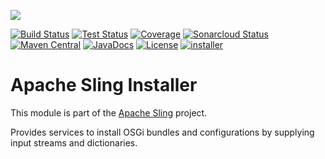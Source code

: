 [<img src="https://sling.apache.org/res/logos/sling.png"/>](https://sling.apache.org)

 [![Build Status](https://ci-builds.apache.org/job/Sling/job/modules/job/sling-org-apache-sling-installer-core/job/master/badge/icon)](https://ci-builds.apache.org/job/Sling/job/modules/job/sling-org-apache-sling-installer-core/job/master/) [![Test Status](https://img.shields.io/jenkins/tests.svg?jobUrl=https://ci-builds.apache.org/job/Sling/job/modules/job/sling-org-apache-sling-installer-core/job/master/)](https://ci-builds.apache.org/job/Sling/job/modules/job/sling-org-apache-sling-installer-core/job/master/test/?width=800&height=600) [![Coverage](https://sonarcloud.io/api/project_badges/measure?project=apache_sling-org-apache-sling-installer-core&metric=coverage)](https://sonarcloud.io/dashboard?id=apache_sling-org-apache-sling-installer-core) [![Sonarcloud Status](https://sonarcloud.io/api/project_badges/measure?project=apache_sling-org-apache-sling-installer-core&metric=alert_status)](https://sonarcloud.io/dashboard?id=apache_sling-org-apache-sling-installer-core) [![Maven Central](https://maven-badges.herokuapp.com/maven-central/org.apache.sling/org.apache.sling.installer.core/badge.svg)](https://search.maven.org/#search%7Cga%7C1%7Cg%3A%22org.apache.sling%22%20a%3A%22org.apache.sling.installer.core%22) [![JavaDocs](https://www.javadoc.io/badge/org.apache.sling/org.apache.sling.installer.core.svg)](https://www.javadoc.io/doc/org.apache.sling/org.apache.sling.installer.core) [![License](https://img.shields.io/badge/License-Apache%202.0-blue.svg)](https://www.apache.org/licenses/LICENSE-2.0) [![installer](https://sling.apache.org/badges/group-installer.svg)](https://github.com/apache/sling-aggregator/blob/master/docs/groups/installer.md)

# Apache Sling Installer

This module is part of the [Apache Sling](https://sling.apache.org) project.

Provides services to install OSGi bundles and configurations by supplying input streams and dictionaries.
